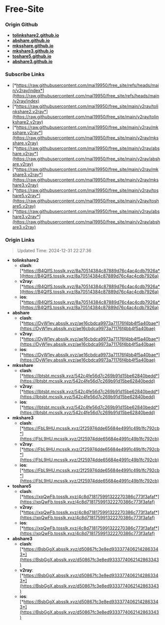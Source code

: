 # Free-Site

### Origin Github

- [**tolinkshare2.github.io**](https://github.com/tolinkshare2/tolinkshare2.github.io)
- [**abshare.github.io**](https://github.com/abshare/abshare.github.io)
- [**mksshare.github.io**](https://github.com/mksshare/mksshare.github.io)
- [**mkshare3.github.io**](https://github.com/mkshare3/mkshare3.github.io)
- [**toshare5.github.io**](https://github.com/toshare5/toshare5.github.io)
- [**abshare3.github.io**](https://github.com/abshare3/abshare3.github.io)

### Subscribe Links

- [*https://raw.githubusercontent.com/mai19950/free_site/refs/heads/main/v2ray/index*](https://raw.githubusercontent.com/mai19950/free_site/refs/heads/main/v2ray/index)
- [*https://raw.githubusercontent.com/mai19950/free_site/main/v2ray/tolinkshare2.v2ray*](https://raw.githubusercontent.com/mai19950/free_site/main/v2ray/tolinkshare2.v2ray)
- [*https://raw.githubusercontent.com/mai19950/free_site/main/v2ray/mksshare.v2ray*](https://raw.githubusercontent.com/mai19950/free_site/main/v2ray/mksshare.v2ray)
- [*https://raw.githubusercontent.com/mai19950/free_site/main/v2ray/abshare.v2ray*](https://raw.githubusercontent.com/mai19950/free_site/main/v2ray/abshare.v2ray)
- [*https://raw.githubusercontent.com/mai19950/free_site/main/v2ray/mkshare3.v2ray*](https://raw.githubusercontent.com/mai19950/free_site/main/v2ray/mkshare3.v2ray)
- [*https://raw.githubusercontent.com/mai19950/free_site/main/v2ray/toshare5.v2ray*](https://raw.githubusercontent.com/mai19950/free_site/main/v2ray/toshare5.v2ray)
- [*https://raw.githubusercontent.com/mai19950/free_site/main/v2ray/abshare3.v2ray*](https://raw.githubusercontent.com/mai19950/free_site/main/v2ray/abshare3.v2ray)

### Origin Links

> Updated Time: 2024-12-31 22:27:36

- **tolinkshare2**
  - **clash**: [*https://B4QIfS.tosslk.xyz/8a70514384c87889d76c4ac4cdb7926a*](https://B4QIfS.tosslk.xyz/8a70514384c87889d76c4ac4cdb7926a)
  - **v2ray**: [*https://B4QIfS.tosslk.xyz/8a70514384c87889d76c4ac4cdb7926a*](https://B4QIfS.tosslk.xyz/8a70514384c87889d76c4ac4cdb7926a)
  - **ios**: [*https://B4QIfS.tosslk.xyz/8a70514384c87889d76c4ac4cdb7926a*](https://B4QIfS.tosslk.xyz/8a70514384c87889d76c4ac4cdb7926a)
- **abshare**
  - **clash**: [*https://DyW1ey.absslk.xyz/ae16cbdca9973a71176f4bb4f5a40bae*](https://DyW1ey.absslk.xyz/ae16cbdca9973a71176f4bb4f5a40bae)
  - **v2ray**: [*https://DyW1ey.absslk.xyz/ae16cbdca9973a71176f4bb4f5a40bae*](https://DyW1ey.absslk.xyz/ae16cbdca9973a71176f4bb4f5a40bae)
  - **ios**: [*https://DyW1ey.absslk.xyz/ae16cbdca9973a71176f4bb4f5a40bae*](https://DyW1ey.absslk.xyz/ae16cbdca9973a71176f4bb4f5a40bae)
- **mksshare**
  - **clash**: [*https://lbtsbt.mcsslk.xyz/542c4fe56d7c269b91d15be62840bedd*](https://lbtsbt.mcsslk.xyz/542c4fe56d7c269b91d15be62840bedd)
  - **v2ray**: [*https://lbtsbt.mcsslk.xyz/542c4fe56d7c269b91d15be62840bedd*](https://lbtsbt.mcsslk.xyz/542c4fe56d7c269b91d15be62840bedd)
  - **ios**: [*https://lbtsbt.mcsslk.xyz/542c4fe56d7c269b91d15be62840bedd*](https://lbtsbt.mcsslk.xyz/542c4fe56d7c269b91d15be62840bedd)
- **mkshare3**
  - **clash**: [*https://FbL9HU.mcsslk.xyz/2f25974dde65684e4991c49b1fc792cb*](https://FbL9HU.mcsslk.xyz/2f25974dde65684e4991c49b1fc792cb)
  - **v2ray**: [*https://FbL9HU.mcsslk.xyz/2f25974dde65684e4991c49b1fc792cb*](https://FbL9HU.mcsslk.xyz/2f25974dde65684e4991c49b1fc792cb)
  - **ios**: [*https://FbL9HU.mcsslk.xyz/2f25974dde65684e4991c49b1fc792cb*](https://FbL9HU.mcsslk.xyz/2f25974dde65684e4991c49b1fc792cb)
- **toshare5**
  - **clash**: [*https://xpQwFb.tosslk.xyz/4c8d718175991322270386c773f3afaf*](https://xpQwFb.tosslk.xyz/4c8d718175991322270386c773f3afaf)
  - **v2ray**: [*https://xpQwFb.tosslk.xyz/4c8d718175991322270386c773f3afaf*](https://xpQwFb.tosslk.xyz/4c8d718175991322270386c773f3afaf)
  - **ios**: [*https://xpQwFb.tosslk.xyz/4c8d718175991322270386c773f3afaf*](https://xpQwFb.tosslk.xyz/4c8d718175991322270386c773f3afaf)
- **abshare3**
  - **clash**: [*https://BsbGgX.absslk.xyz/d50867fc3e8ed9333774062142863343*](https://BsbGgX.absslk.xyz/d50867fc3e8ed9333774062142863343)
  - **v2ray**: [*https://BsbGgX.absslk.xyz/d50867fc3e8ed9333774062142863343*](https://BsbGgX.absslk.xyz/d50867fc3e8ed9333774062142863343)
  - **ios**: [*https://BsbGgX.absslk.xyz/d50867fc3e8ed9333774062142863343*](https://BsbGgX.absslk.xyz/d50867fc3e8ed9333774062142863343)
